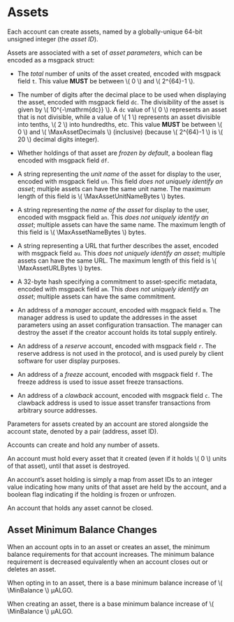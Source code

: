 $$
\newcommand \MinBalance {b_{\min}}
\newcommand \Asset {\mathrm{Asa}}
\newcommand \MaxAssetDecimals {\Asset_{d,\max}}
\newcommand \MaxAssetNameBytes {\Asset_{n,\max}}
\newcommand \MaxAssetUnitNameBytes {\Asset_{u,\max}}
\newcommand \MaxAssetURLBytes {\Asset_{r,\max}}
$$

# Assets

Each account can create assets, named by a globally-unique 64-bit unsigned
integer (the _asset ID_).

Assets are associated with a set of _asset parameters_, which can be encoded as a
msgpack struct:

- The _total_ number of units of the asset created, encoded with msgpack field `t`.
This value **MUST** be between \\( 0 \\) and \\( 2^{64}-1 \\).

- The number of digits after the decimal place to be used when displaying the asset,
encoded with msgpack field `dc`. The divisibility of the asset is given by \\( 10^{-\mathrm{dc}} \\).
A `dc` value of \\( 0 \\) represents an asset that is not divisible, while a value
of \\( 1 \\) represents an asset divisible into tenths, \\( 2 \\) into hundredths,
etc. This value **MUST** be between \\( 0 \\) and \\( \MaxAssetDecimals \\) (inclusive)
(because \\( 2^{64}-1 \\) is \\( 20 \\) decimal digits integer).

- Whether holdings of that asset are _frozen by default_, a boolean flag encoded
with msgpack field `df`.

- A string representing the _unit name_ of the asset for display to the user, encoded
with msgpack field `un`. This field _does not uniquely identify an asset_; multiple
assets can have the same unit name. The maximum length of this field is \\( \MaxAssetUnitNameBytes \\)
bytes.

- A string representing the _name of the asset_ for display to the user, encoded
with msgpack field `an`. This _does not uniquely identify an asset_; multiple assets
can have the same name. The maximum length of this field is \\( \MaxAssetNameBytes \\)
bytes.

- A string representing a URL that further describes the asset, encoded with msgpack
field `au`. This _does not uniquely identify an asset_; multiple assets can have the
same URL. The maximum length of this field is \\( \MaxAssetURLBytes \\) bytes.

- A 32-byte hash specifying a commitment to asset-specific metadata, encoded with
msgpack field `am`. This _does not uniquely identify an asset_; multiple assets can
have the same commitment.

- An address of a _manager_ account, encoded with msgpack field `m`. The manager
address is used to update the addresses in the asset parameters using an asset
configuration transaction. The manager can destroy the asset if the creator account
holds its total supply entirely.

- An address of a _reserve_ account, encoded with msgpack field `r`. The reserve
address is not used in the protocol, and is used purely by client software for
user display purposes.

- An address of a _freeze_ account, encoded with msgpack field `f`. The freeze
address is used to issue asset freeze transactions.

- An address of a _clawback_ account, encoded with msgpack field `c`. The clawback
address is used to issue asset transfer transactions from arbitrary source addresses.

Parameters for assets created by an account are stored alongside the account state,
denoted by a pair (address, asset ID).

Accounts can create and hold any number of assets.

An account must hold every asset that it created (even if it holds \\( 0 \\) units
of that asset), until that asset is destroyed.

An account’s asset holding is simply a map from asset IDs to an integer value indicating
how many units of that asset are held by the account, and a boolean flag indicating
if the holding is frozen or unfrozen.

An account that holds any asset cannot be closed.

## Asset Minimum Balance Changes

When an account opts in to an asset or creates an asset, the minimum balance requirements
for that account increases. The minimum balance requirement is decreased equivalently
when an account closes out or deletes an asset.

When opting in to an asset, there is a base minimum balance increase of
\\( \MinBalance \\) μALGO.

When creating an asset, there is a base minimum balance increase of
\\( \MinBalance \\) μALGO.
